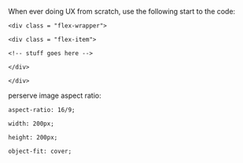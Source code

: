When ever doing UX from scratch, use the following start to the code:

<style>
    
    .flex-wrapper {display: flex;flex-wrap: wrap;justify-content: space-between;align-items: center;}
    
    .flex-item {width: 32%;height: auto;}
    
    
    @media screen and (max-width:980px){width: 50%;height: auto;}
    
    @media screen and (max-width:768px){width: 100%;height: auto;}
    
    
</style>

    <div class = "flex-wrapper">

    <div class = "flex-item">

    <!-- stuff goes here -->

    </div>

    </div>


perserve image aspect ratio:

    aspect-ratio: 16/9;
    
	width: 200px;
    
    height: 200px;
    
	object-fit: cover;

